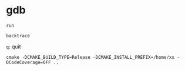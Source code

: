 # gdb
`run`

`backtrace`

`q`: quit

`cmake -DCMAKE_BUILD_TYPE=Release -DCMAKE_INSTALL_PREFIX=/home/xx -DCodeCoverage=OFF ..`
